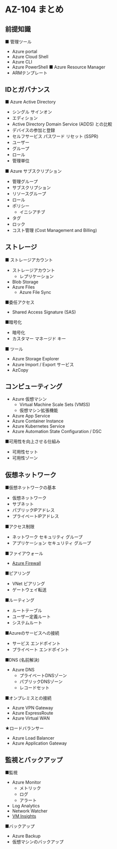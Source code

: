 # AZ-104 まとめ

## 前提知識

■ 管理ツール
  - Azure portal
  - Azure Cloud Shell
  - Azure CLI
  - Azure PowerShell
■ Azure Resource Manager
  - ARMテンプレート

## IDとガバナンス

■ Azure Active Directory
  - シングル サインオン
  - エディション
  - Active Directory Domain Service (ADDS) との比較
  - デバイスの参加と登録
  - セルフサービス パスワード リセット (SSPR)
  - ユーザー
  - グループ
  - ロール
  - 管理単位

■ Azure サブスクリプション
  - 管理グループ
  - サブスクリプション
  - リソースグループ
  - ロール
  - ポリシー
    - イニシアチブ
  - タグ
  - ロック
  - コスト管理 (Cost Management and Billing)

## ストレージ

■ ストレージアカウント

- ストレージアカウント
  - レプリケーション
- Blob Storage
- Azure Files
  - Azure File Sync

■委任アクセス

- Shared Access Signature (SAS)

■暗号化

- 暗号化
- カスタマー マネージド キー

■ ツール
  - Azure Storage Explorer
  - Azure Import / Export サービス
  - AzCopy

## コンピューティング

- Azure 仮想マシン
  - Virtual Machine Scale Sets (VMSS)
  - 仮想マシン拡張機能
- Azure App Service
- Azure Container Instance
- Azure Kubernetes Service
- Azure Automation State Configuration / DSC

■可用性を向上させる仕組み

- 可用性セット
- 可用性ゾーン

## 仮想ネットワーク

■仮想ネットワークの基本

- 仮想ネットワーク
- サブネット
- パブリックIPアドレス
- プライベートIPアドレス

■アクセス制限

- ネットワーク セキュリティ グループ
- アプリケーション セキュリティ グループ

■ファイアウォール

- [Azure Firewall](https://learn.microsoft.com/ja-jp/azure/firewall/overview)

■ピアリング
- VNet ピアリング
- ゲートウェイ転送

■ルーティング

- ルートテーブル
- ユーザー定義ルート
- システムルート

■Azureのサービスへの接続
- サービス エンドポイント
- プライベート エンドポイント

■DNS (名前解決)
- Azure DNS
  - プライベートDNSゾーン
  - パブリックDNSゾーン
  - レコードセット

■オンプレミスとの接続

- Azure VPN Gateway
- Azure ExpressRoute
- Azure Virtual WAN

★ロードバランサー
- Azure Load Balancer
- Azure Application Gateway

## 監視とバックアップ

■監視
- Azure Monitor
  - メトリック
  - ログ
  - アラート
- Log Analytics
- Network Watcher
- [VM Insights](https://learn.microsoft.com/ja-jp/azure/azure-monitor/vm/vminsights-overview)

■バックアップ
- Azure Backup
- 仮想マシンのバックアップ
